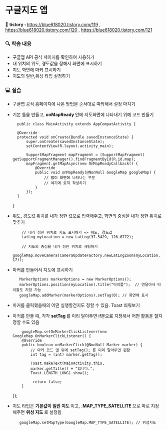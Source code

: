 # 구글지도 앱

📝 <b> tistory : </b> https://blue618020.tistory.com/119 , https://blue618020.tistory.com/120 , https://blue618020.tistory.com/121

### 🔍 학습 내용
-  구글맵 API 공식 페이지를 확인하여 사용하기
-  내 위치의 위도, 경도값을 정해서 화면에 표시하기
-  지도 화면에 마커 표시하기
-  지도의 일반,위성 타입 설정하기

### 💻 실습
- 구글맵 공식 홈페이지에 나온 방법을 순서대로 따라해서 설정 마치기
- 기본 틀을 만들고, <b> onMapReady </b> 안에 지도화면에 나타내기 위해 코드 만들기
  
        public class MainActivity extends AppCompatActivity {

        @Override
        protected void onCreate(Bundle savedInstanceState) {
            super.onCreate(savedInstanceState);
            setContentView(R.layout.activity_main);
    
            SupportMapFragment mapFragment = (SupportMapFragment) getSupportFragmentManager().findFragmentById(R.id.map);        
            mapFragment.getMapAsync(new OnMapReadyCallback() {
                @Override
                public void onMapReady(@NonNull GoogleMap googleMap) {
                    // 맵이 화면에 나타나는 부분
                    // 여기에 로직 작성하기        
                }
            });
        }
    }

-  위도, 경도값 위치를 내가 정한 값으로 입력해주고, 화면의 중심을 내가 정한 위치로 맞추기
 
           // 내가 정한 위치로 지도 표시하기 => 위도, 경도값
           LatLng myLocation = new LatLng(37.5429, 126.6772);
   
           // 지도의 중심을 내가 정한 위치로 세팅하기
           googleMap.moveCamera(CameraUpdateFactory.newLatLngZoom(myLocation, 17));

-  마커를 만들어서 지도에 표시하기

          MarkerOptions markerOptions = new MarkerOptions();
          markerOptions.position(myLocation).title("타이틀");  // 연달아서 타이틀도 지정 가능
          googleMap.addMarker(markerOptions).setTag(0); // 화면에 표시

- 마커를 클릭했을때의 어떤 실행할건지도 정할 수 있음. Toast 띄워보기
- 마커를 만들 때, 각각 <b> setTag </b> 를 미리 달아두면 if문으로 지정해서 어떤 활동을 할지 정할 수도 있음

          googleMap.setOnMarkerClickListener(new GoogleMap.OnMarkerClickListener() {
          @Override
          public boolean onMarkerClick(@NonNull Marker marker) {
              // 마커 코드 맨 뒤에 setTag(); 를 미리 달아두면 편함
              int tag = (int) marker.getTag();
      
              Toast.makeText(MainActivity.this,
              marker.getTitle() + "입니다.",
              Toast.LENGTH_LONG).show();
    
               return false;
          }
     });

-  지도 타입은 <b> 기본값이 일반 지도 </b> 이고, <b> .MAP_TYPE_SATELLITE </b> 으로 따로 지정해주면 <b> 위성 지도 </b>로 설정됨

          googleMap.setMapType(GoogleMap.MAP_TYPE_SATELLITE); // 위성지도
  
